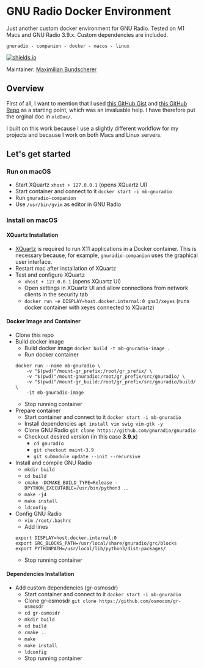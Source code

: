 # GNU Radio Docker Environment

Just another custom docker environment for GNU Radio. Tested on M1 Macs and GNU Radio 3.9.x. Custom dependencies are included.

``gnuradio - companion - docker - macos - linux`` 

[![shields.io](https://img.shields.io/badge/license-Apache2-blue.svg)](http://www.apache.org/licenses/LICENSE-2.0.txt)

Maintainer: [Maximilian Bundscherer](https://bundscherer-online.de)

## Overview

First of all, I want to mention that I used [this GitHub Gist](https://gist.github.com/daniestevez/81c2eecd3f087baebcd1327ef9d2692c) and [this GitHub Repo](https://github.com/igorauad/gnuradio-docker-env) as a starting point, which was an invaluable help. I have therefore put the orginal doc in `oldDoc/`.

I built on this work because I use a slightly different workflow for my projects and because I work on both Macs and Linux servers.

## Let's get started

### Run on macOS

- Start XQuartz `xhost + 127.0.0.1` (opens XQuartz UI)
- Start container and connect to it `docker start -i mb-gnuradio`
- Run `gnuradio-companion`
- Use `/usr/bin/gvim` as editor in GNU Radio

### Install on macOS

#### XQuartz Installation

- [XQuartz](https://www.xquartz.org/) is required to run X11 applications in a Docker container. This is necessary because, for example, `gnuradio-companion` uses the graphical user interface.
- Restart mac after installation of XQuartz
- Test and configure XQuartz
    - `xhost + 127.0.0.1` (opens XQuartz UI)
    - Open settings in XQuartz UI and allow connections from network clients in the security tab
    - `docker run -e DISPLAY=host.docker.internal:0 gns3/xeyes` (runs docker container with xeyes connected to XQuartz)

#### Docker Image and Container

- Clone this repo
- Build docker image
    - Build docker image `docker build -t mb-gnuradio-image .`
    - Run docker container
    ```
    docker run --name mb-gnuradio \
        -v "$(pwd)"/mount-gr_prefix:/root/gr_prefix/ \
        -v "$(pwd)"/mount-gnuradio:/root/gr_prefix/src/gnuradio/ \
        -v "$(pwd)"/mount-gr_build:/root/gr_prefix/src/gnuradio/build/ \
        -it mb-gnuradio-image
    ```
    - Stop running container
- Prepare container
    - Start container and connect to it `docker start -i mb-gnuradio`
    - Install dependencies `apt install vim swig vim-gtk -y`
    - Clone GNU Radio `git clone https://github.com/gnuradio/gnuradio`
    - Checkout desired version (in this case **3.9.x**)
        - `cd gnuradio`
        - `git checkout maint-3.9`
        - `git submodule update --init --recursive`
- Install and compile GNU Radio
    - `mkdir build`
    - `cd build`
    - `cmake -DCMAKE_BUILD_TYPE=Release -DPYTHON_EXECUTABLE=/usr/bin/python3 ..`
    - `make -j4`
    - `make install`
    - `ldconfig`
- Config GNU Radio
    - `vim /root/.bashrc`
    - Add lines
    ```
    export DISPLAY=host.docker.internal:0
    export GRC_BLOCKS_PATH=/usr/local/share/gnuradio/grc/blocks
    export PYTHONPATH=/usr/local/lib/python3/dist-packages/
    ```
    - Stop running container

#### Dependencies Installation

- Add custom dependencies (gr-osmosdr)
    - Start container and connect to it `docker start -i mb-gnuradio`
    - Clone gr-osmosdr `git clone https://github.com/osmocom/gr-osmosdr`
    - `cd gr-osmosdr`
    - `mkdir build`
    - `cd build`
    - `cmake ..`
    - `make`
    - `make install`
    - `ldconfig`
    - Stop running container
